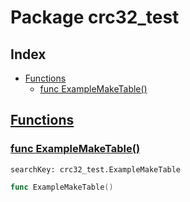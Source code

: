# Package crc32_test

## Index

* [Functions](#func)
    * [func ExampleMakeTable()](#ExampleMakeTable)


## <a id="func" href="#func">Functions</a>

### <a id="ExampleMakeTable" href="#ExampleMakeTable">func ExampleMakeTable()</a>

```
searchKey: crc32_test.ExampleMakeTable
```

```Go
func ExampleMakeTable()
```

